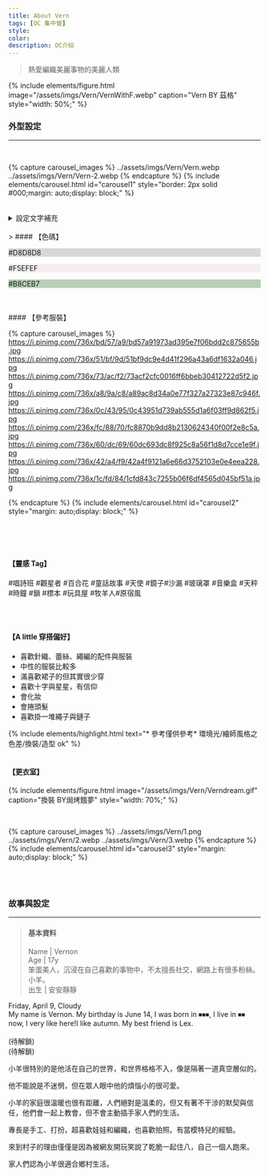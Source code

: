 ```yaml
---
title: About Vern
tags: [OC 集中營]
style:
color:
description: OC介紹
---
```


> 熱愛編織美麗事物的美麗人類

{% include elements/figure.html image="/assets/imgs/Vern/VernWithF.webp" caption="Vern BY 茲格" style="width: 50%;" %}

### 外型設定

---

<br>

{% capture carousel_images %}
../assets/imgs/Vern/Vern.webp
../assets/imgs/Vern/Vern-2.webp
{% endcapture %}
{% include elements/carousel.html id="carousel1" style="border: 2px solid #000;margin: auto;display: block;" %}
<br>
<br>

<details>
  <summary>設定文字補充</summary>
<br>
- 眉毛短短的<br>
- 單眼皮<br>
- 左眼底下有兩顆痣<br>
- 右眼眼尾有一顆痣<br>
- 身上還有很多痣和胎記(參考)<br>
  <br>
- 偶爾會換髮型但最常綁的髮型是辮子/髻<br>
- 如果你覺得他頭髮捲捲的，那他應該是有燙過<br>
- 髮量不是很多的類型<br>
- 長髮及腰有一點自然捲<br>
  <br>
- 皮膚白<br>
- 眼睛黑灰 *異色可以畫金色<br>
- 髮色是很白的粉<br>
- 私心很喜歡復古風/繽紛玩具<br>
- 喜歡粉藍色<br>
- 一點無口屬性<br>
- 笑的時候會出現酒窩和臥蠶<br>
- 萌萌的<br>
- 笨笨的<br>
- 小可愛!!!<br>
<br>
</details>
<br>
> #### 【色碼】

<p style="background-color: #D8D8D8;"> #D8D8D8</p>
<p style="background-color: #F5EFEF;"> #F5EFEF</p>
<p style="background-color: #B8CEB7;"> #B8CEB7</p>

<br>
<br>
#### 【參考服裝】

<br>

{% capture carousel_images %}
https://i.pinimg.com/736x/bd/57/a9/bd57a91973ad395e7f06bdd2c875655b.jpg
https://i.pinimg.com/736x/51/bf/9d/51bf9dc9e4d41f296a43a6df1632a046.jpg
https://i.pinimg.com/736x/73/ac/f2/73acf2cfc0016ff6bbeb30412722d5f2.jpg
https://i.pinimg.com/736x/a8/9a/c8/a89ac8d34a0e77f327a27323e87c946f.jpg
https://i.pinimg.com/736x/0c/43/95/0c43951d739ab555d1a6f03ff9d862f5.jpg
https://i.pinimg.com/236x/fc/88/70/fc8870b9dd8b2130624340f00f2e8c5a.jpg
https://i.pinimg.com/736x/60/dc/69/60dc693dc8f925c8a56f1d8d7cce1e9f.jpg
https://i.pinimg.com/736x/42/a4/f9/42a4f9121a6e66d3752103e0e4eea228.jpg
https://i.pinimg.com/736x/1c/fd/84/1cfd843c7255b06f6df4565d045bf51a.jpg

{% endcapture %}
{% include elements/carousel.html id="carousel2" style="margin: auto;display: block;" %}

<br>
<br>
<br>

#### 【靈感 Tag】

#唱詩班 #觀星者 #百合花 #童話故事 #天使 #鏡子#沙漏 #玻璃罩 #音樂盒 #天秤 #時鐘 #鎖 #標本 #玩具屋 #牧羊人#原宿風

<br>
<br>

#### 【A little 穿搭偏好】

- 喜歡針織、蕾絲、繩編的配件與服裝
- 中性的服裝比較多
- 滿喜歡裙子的但其實很少穿
- 喜歡十字與星星，有信仰
- 會化妝
- 會捲頭髮
- 喜歡掛一堆繩子與鏈子

{% include elements/highlight.html text="* 參考僅供參考* 環境光/繪師風格之色差/換裝/造型 ok" %}
<br>
<br>

#### 【更衣室】

{% include elements/figure.html image="/assets/imgs/Vern/Verndream.gif" caption="換裝 BY焗烤餓夢" style="width: 70%;" %}

<br>

{% capture carousel_images %}
../assets/imgs/Vern/1.png
../assets/imgs/Vern/2.webp
../assets/imgs/Vern/3.webp
{% endcapture %}
{% include elements/carousel.html id="carousel3" style="margin: auto;display: block;" %}

<br>
<br>

### 故事與設定

---

> #### 基本資料
>
> Name | Vernon <br>
> Age | 17y<br>
> 笨蛋美人，沉浸在自己喜歡的事物中，不太擅長社交，網路上有很多粉絲。小羊。<br>
> 出生 | 安安靜靜<br>

Friday, April 9, Cloudy<br>
My name is Vernon. My birthday is June 14, I was born in ⏹︎⏹︎⏹︎, I live in ⏹︎⏹︎ now, I very like here!I like autumn. My best friend is Lex.
<br>
<br>
(待解鎖)<br>
(待解鎖)

小羊很特別的是他活在自己的世界，和世界格格不入，像是隔著一道真空層似的。

他不能說是不迷惘，但在眾人眼中他的煩惱小的很可愛。

小羊的家庭很溫暖也很有距離，人們絕對是溫柔的，但又有著不干涉的默契與信任，他們會一起上教會，但不會主動插手家人們的生活。

專長是手工、打扮，超喜歡娃娃和編織，也喜歡拍照。有當模特兒的經驗。

來到村子的理由僅僅是因為被網友開玩笑說了乾脆一起住八，自己一個人跑來。

家人們認為小羊很適合鄉村生活。
